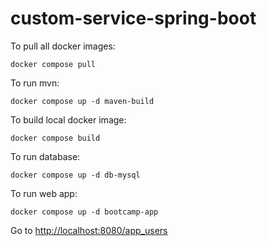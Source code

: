 # custom-service-spring-boot

To pull all docker images:

```text
docker compose pull
```

To run mvn:

```text
docker compose up -d maven-build
```

To build local docker image:

```text
docker compose build
```

To run database:

```text
docker compose up -d db-mysql
```

To run web app:
```text
docker compose up -d bootcamp-app
```

Go to [http://localhost:8080/app_users](http://localhost:8080/app_users)